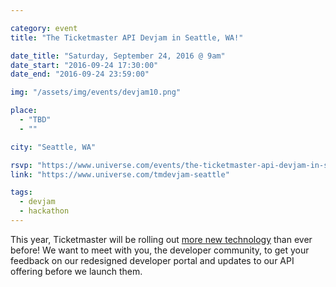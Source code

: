 ```yaml
---

category: event
title: "The Ticketmaster API Devjam in Seattle, WA!"

date_title: "Saturday, September 24, 2016 @ 9am"
date_start: "2016-09-24 17:30:00"
date_end: "2016-09-24 23:59:00"

img: "/assets/img/events/devjam10.png"

place: 
  - "TBD"
  - ""

city: "Seattle, WA"

rsvp: "https://www.universe.com/events/the-ticketmaster-api-devjam-in-seattle-wa-tickets-seattle-T3GYKJ"
link: "https://www.universe.com/tmdevjam-seattle"

tags: 
  - devjam
  - hackathon
---
```


This year, Ticketmaster will be rolling out [more new technology](https://medium.com/ticketmaster-tech/open-platform-at-ticketmaster-e1f3b05cd417) than ever before! We want to meet with you, the developer community, to get your feedback on our redesigned developer portal and updates to our API offering before we launch them.
